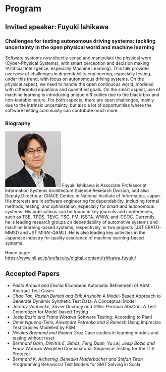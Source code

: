 # Program
## Invited speaker: Fuyuki Ishikawa 

### Challenges for testing autonomous driving systems: tackling uncertainty in the open physical world and machine learning

Software systems now directly sense and manipulate the physical word (Cyber-Physical Systems), with smart perception and decision making (Artificial Intelligence, especially Machine Learning). This talk provides overview of challenges in dependability engineering, especially testing, under this trend, with focus on autonomous driving systems. On the physical aspect, we need to handle the open continuous world, modeled with differential equations and quantified goals. On the smart aspect, use of machine learning is introducing unique difficulties due to the black-box and non-testable nature. For both aspects, there are open challenges, mainly due to the intrinsic uncertainty, but also a lot of opportunities where the software testing community can contribute much more.

### Biography

![ishikawa picture](images/ishikawa.jpg) Fuyuki Ishikawa is Associate Professor at Information Systems Architecture Science Research Division, and also Deputy Director at GRACE Center, in National Institute of Informatics, Japan. His interests are in software engineering for dependability, including formal methods, testing, and optimization, especially for smart and autonomous systems. His publications can be found in key journals and conferences, such as TSE, TPDS, TEVC, TSC, FM, ISSTA, WWW, and ICSOC. Currently, he is leading research groups on dependability of automotive systems and machine learning-based systems, respectively, in two projects (JST ERATO-MMSD and JST MIRAI-QAML). He is also leading key activities in the Japanese industry for quality assurance of machine learning-based systems.

Home page: <https://www.nii.ac.jp/en/faculty/digital_content/ishikawa_fuyuki/>


## Accepted Papers

- *Paolo Arcaini and Elvinia Riccobene* Automatic Refinement of ASM Abstract Test Cases
- *Chao Tan, Razieh Behjati and Erik Arisholm* A Model-Based Approach to Generate Dynamic Synthetic Test Data: A Conceptual Model
- *Jeremy Vanhecke, Xavier Devroey and Gilles Perrouin* AbsCon: A Test Concretizer for Model-based Testing
- *Josip Bozic and Franz Wotawa* Software Testing: According to Plan!
- *Omer Nguena-Timo, Alexandre Petrenko and S Ramesh* Using Imprecise Test Oracles Modelled by FSM
- *Nicolas Bremond and Roland Groz* Case studies in learning models and testing without reset
- *Bernhard Garn, Dimitris E. Simos, Feng Duan, Yu Lei, Josip Bozic and Franz Wotawa* Weighted Combinatorial Sequence Testing for the TLS Protocol
- *Bernhard K. Aichernig, Benedikt Maderbacher and Stefan Tiran* Programming Behavioral Test Models for SMT Solving in Scala
